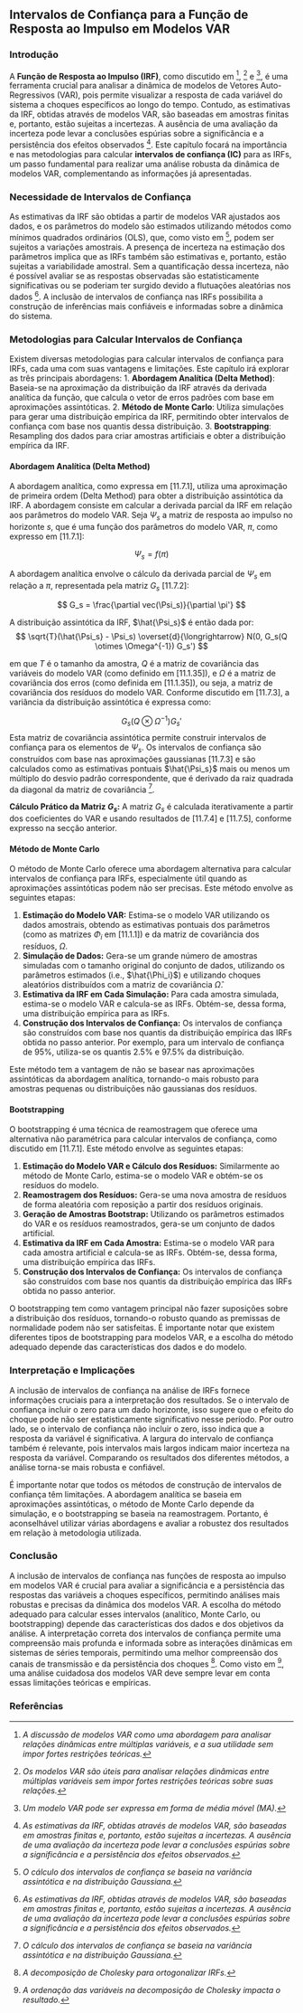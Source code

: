 ## Intervalos de Confiança para a Função de Resposta ao Impulso em Modelos VAR

### Introdução

A **Função de Resposta ao Impulso (IRF)**, como discutido em [^1], [^2] e [^3], é uma ferramenta crucial para analisar a dinâmica de modelos de Vetores Auto-Regressivos (VAR), pois permite visualizar a resposta de cada variável do sistema a choques específicos ao longo do tempo. Contudo, as estimativas da IRF, obtidas através de modelos VAR, são baseadas em amostras finitas e, portanto, estão sujeitas a incertezas. A ausência de uma avaliação da incerteza pode levar a conclusões espúrias sobre a significância e a persistência dos efeitos observados [^4]. Este capítulo focará na importância e nas metodologias para calcular **intervalos de confiança (IC)** para as IRFs, um passo fundamental para realizar uma análise robusta da dinâmica de modelos VAR, complementando as informações já apresentadas.

### Necessidade de Intervalos de Confiança

As estimativas da IRF são obtidas a partir de modelos VAR ajustados aos dados, e os parâmetros do modelo são estimados utilizando métodos como mínimos quadrados ordinários (OLS), que, como visto em [^5], podem ser sujeitos a variações amostrais. A presença de incerteza na estimação dos parâmetros implica que as IRFs também são estimativas e, portanto, estão sujeitas a variabilidade amostral. Sem a quantificação dessa incerteza, não é possível avaliar se as respostas observadas são estatisticamente significativas ou se poderiam ter surgido devido a flutuações aleatórias nos dados [^4]. A inclusão de intervalos de confiança nas IRFs possibilita a construção de inferências mais confiáveis e informadas sobre a dinâmica do sistema.

### Metodologias para Calcular Intervalos de Confiança

Existem diversas metodologias para calcular intervalos de confiança para IRFs, cada uma com suas vantagens e limitações. Este capítulo irá explorar as três principais abordagens:
    1.  **Abordagem Analítica (Delta Method)**: Baseia-se na aproximação da distribuição da IRF através da derivada analítica da função, que calcula o vetor de erros padrões com base em aproximações assintóticas.
    2.  **Método de Monte Carlo**: Utiliza simulações para gerar uma distribuição empírica da IRF, permitindo obter intervalos de confiança com base nos quantis dessa distribuição.
    3. **Bootstrapping**: Resampling dos dados para criar amostras artificiais e obter a distribuição empírica da IRF.

#### Abordagem Analítica (Delta Method)

A abordagem analítica, como expressa em [11.7.1], utiliza uma aproximação de primeira ordem (Delta Method) para obter a distribuição assintótica da IRF. A abordagem consiste em calcular a derivada parcial da IRF em relação aos parâmetros do modelo VAR.  Seja $\Psi_s$ a matriz de resposta ao impulso no horizonte *s*, que é uma função dos parâmetros do modelo VAR, $\pi$, como expresso em [11.7.1]:

$$ \Psi_s = f(\pi) $$

A abordagem analítica envolve o cálculo da derivada parcial de $\Psi_s$ em relação a $\pi$, representada pela matriz $G_s$ [11.7.2]:

$$ G_s = \frac{\partial vec(\Psi_s)}{\partial \pi'} $$

A distribuição assintótica da IRF, $\hat{\Psi_s}$ é então dada por:
$$ \sqrt{T}(\hat{\Psi_s} - \Psi_s) \overset{d}{\longrightarrow} N(0, G_s(Q \otimes \Omega^{-1}) G_s') $$

em que $T$ é o tamanho da amostra, $Q$ é a matriz de covariância das variáveis do modelo VAR (como definido em [11.1.35]), e $\Omega$ é a matriz de covariância dos erros (como definida em [11.1.35]), ou seja, a matriz de covariância dos resíduos do modelo VAR. Conforme discutido em [11.7.3], a variância da distribuição assintótica é expressa como:

$$  G_s(Q \otimes \Omega^{-1}) G_s'  $$
Esta matriz de covariância assintótica permite construir intervalos de confiança para os elementos de $\Psi_s$. Os intervalos de confiança são construídos com base nas aproximações gaussianas [11.7.3] e são calculados como as estimativas pontuais $\hat{\Psi_s}$ mais ou menos um múltiplo do desvio padrão correspondente, que é derivado da raiz quadrada da diagonal da matriz de covariância [^5].

**Cálculo Prático da Matriz $G_s$:**
A matriz $G_s$ é calculada iterativamente a partir dos coeficientes do VAR e usando resultados de [11.7.4] e [11.7.5], conforme expresso na secção anterior.

#### Método de Monte Carlo

O método de Monte Carlo oferece uma abordagem alternativa para calcular intervalos de confiança para IRFs, especialmente útil quando as aproximações assintóticas podem não ser precisas. Este método envolve as seguintes etapas:
   1.  **Estimação do Modelo VAR:** Estima-se o modelo VAR utilizando os dados amostrais, obtendo as estimativas pontuais dos parâmetros (como as matrizes $\Phi_i$ em [11.1.1]) e da matriz de covariância dos resíduos, $\Omega$.
   2.  **Simulação de Dados:** Gera-se um grande número de amostras simuladas com o tamanho original do conjunto de dados, utilizando os parâmetros estimados (i.e., $\hat{\Phi_i}$) e utilizando choques aleatórios distribuídos com a matriz de covariância $\hat{\Omega}$.
   3.  **Estimativa da IRF em Cada Simulação:** Para cada amostra simulada, estima-se o modelo VAR e calcula-se as IRFs. Obtém-se, dessa forma, uma distribuição empírica para as IRFs.
   4.  **Construção dos Intervalos de Confiança:** Os intervalos de confiança são construídos com base nos quantis da distribuição empírica das IRFs obtida no passo anterior. Por exemplo, para um intervalo de confiança de 95%, utiliza-se os quantis 2.5% e 97.5% da distribuição.

Este método tem a vantagem de não se basear nas aproximações assintóticas da abordagem analítica, tornando-o mais robusto para amostras pequenas ou distribuições não gaussianas dos resíduos.

#### Bootstrapping

O bootstrapping é uma técnica de reamostragem que oferece uma alternativa não paramétrica para calcular intervalos de confiança, como discutido em [11.7.1].  Este método envolve as seguintes etapas:
   1.  **Estimação do Modelo VAR e Cálculo dos Resíduos:** Similarmente ao método de Monte Carlo, estima-se o modelo VAR e obtém-se os resíduos do modelo.
   2.  **Reamostragem dos Resíduos:** Gera-se uma nova amostra de resíduos de forma aleatória com reposição a partir dos resíduos originais.
   3.  **Geração de Amostras Bootstrap:** Utilizando os parâmetros estimados do VAR e os resíduos reamostrados, gera-se um conjunto de dados artificial.
   4.  **Estimativa da IRF em Cada Amostra:** Estima-se o modelo VAR para cada amostra artificial e calcula-se as IRFs. Obtém-se, dessa forma, uma distribuição empírica das IRFs.
   5.  **Construção dos Intervalos de Confiança:** Os intervalos de confiança são construídos com base nos quantis da distribuição empírica das IRFs obtida no passo anterior.

O bootstrapping tem como vantagem principal não fazer suposições sobre a distribuição dos resíduos, tornando-o robusto quando as premissas de normalidade podem não ser satisfeitas. É importante notar que existem diferentes tipos de bootstrapping para modelos VAR, e a escolha do método adequado depende das características dos dados e do modelo.

### Interpretação e Implicações

A inclusão de intervalos de confiança na análise de IRFs fornece informações cruciais para a interpretação dos resultados. Se o intervalo de confiança incluir o zero para um dado horizonte, isso sugere que o efeito do choque pode não ser estatisticamente significativo nesse período. Por outro lado, se o intervalo de confiança não incluir o zero, isso indica que a resposta da variável é significativa. A largura do intervalo de confiança também é relevante, pois intervalos mais largos indicam maior incerteza na resposta da variável. Comparando os resultados dos diferentes métodos, a análise torna-se mais robusta e confiável.

É importante notar que todos os métodos de construção de intervalos de confiança têm limitações. A abordagem analítica se baseia em aproximações assintóticas, o método de Monte Carlo depende da simulação, e o bootstrapping se baseia na reamostragem. Portanto, é aconselhável utilizar várias abordagens e avaliar a robustez dos resultados em relação à metodologia utilizada.

### Conclusão

A inclusão de intervalos de confiança nas funções de resposta ao impulso em modelos VAR é crucial para avaliar a significância e a persistência das respostas das variáveis a choques específicos, permitindo análises mais robustas e precisas da dinâmica dos modelos VAR. A escolha do método adequado para calcular esses intervalos (analítico, Monte Carlo, ou bootstrapping) depende das características dos dados e dos objetivos da análise. A interpretação correta dos intervalos de confiança permite uma compreensão mais profunda e informada sobre as interações dinâmicas em sistemas de séries temporais, permitindo uma melhor compreensão dos canais de transmissão e da persistência dos choques [^6]. Como visto em [^7], uma análise cuidadosa dos modelos VAR deve sempre levar em conta essas limitações teóricas e empíricas.

### Referências
[^1]: *A discussão de modelos VAR como uma abordagem para analisar relações dinâmicas entre múltiplas variáveis, e a sua utilidade sem impor fortes restrições teóricas.*
[^2]: *Os modelos VAR são úteis para analisar relações dinâmicas entre múltiplas variáveis sem impor fortes restrições teóricas sobre suas relações.*
[^3]: *Um modelo VAR pode ser expressa em forma de média móvel (MA).*
[^4]: *As estimativas da IRF, obtidas através de modelos VAR, são baseadas em amostras finitas e, portanto, estão sujeitas a incertezas. A ausência de uma avaliação da incerteza pode levar a conclusões espúrias sobre a significância e a persistência dos efeitos observados.*
[^5]: *O cálculo dos intervalos de confiança se baseia na variância assintótica e na distribuição Gaussiana.*
[^6]: *A decomposição de Cholesky para ortogonalizar IRFs.*
[^7]: *A ordenação das variáveis na decomposição de Cholesky impacta o resultado.*
<!-- END -->
